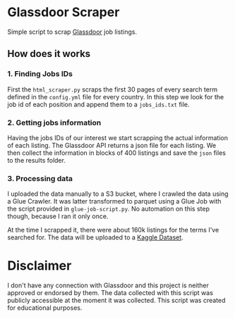 # Glassdoor Scraper

Simple script to scrap [Glassdoor](https://www.glassdoor.co.uk/) job listings.

## How does it works

### 1. Finding Jobs IDs
First the `html_scraper.py` scraps the first 30 pages of every search term defined 
in the `config.yml` file for every country. In this step we look for the job id 
of each position and append them to a `jobs_ids.txt` file. 

### 2. Getting jobs information
Having the jobs IDs of our interest we start scrapping the actual information of 
each listing. The Glassdoor API returns a json file for each listing. We then collect 
the information in blocks of 400 listings and save the `json` files to the results folder.

### 3. Processing data
I uploaded the data manually to a S3 bucket, where I crawled the data using a Glue Crawler.
It was latter transformed to parquet using a Glue Job with the script provided in 
`glue-job-script.py`. No automation on this step though, because I ran it only once.


At the time I scrapped it, there were about 160k listings for the terms I've searched for.
The data will be uploaded to a [Kaggle Dataset](https://www.kaggle.com/andresionek/data-jobs-listings-glassdoor/).

# Disclaimer
I don't have any connection with Glassdoor and this project is neither 
approved or endorsed by them. The data collected with this script was publicly 
accessible at the moment it was collected. This script was created for educational 
purposes.